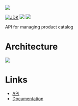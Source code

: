 [![](https://github.com/wutsi/wutsi-catalog-server/actions/workflows/master.yml/badge.svg)](https://github.com/wutsi/wutsi-catalog-server/actions/workflows/master.yml)

[![JDK](https://img.shields.io/badge/jdk-11-brightgreen.svg)](https://jdk.java.net/11/)
[![](https://img.shields.io/badge/maven-3.6-brightgreen.svg)](https://maven.apache.org/download.cgi)
![](https://img.shields.io/badge/language-kotlin-blue.svg)

API for managing product catalog

# Architecture

![](https://www.plantuml.com/plantuml/png/ROmx3i8m44JxESKgrBu2IiC1A15AuSyg8ArjX7SLf8Yxau82uRHlthongN-gPG5YpOzQk2X5hrxgJEiFkowcxUw-qqI72ulK1PGs4dnZ6b8OLj2VwLAOG6-WApXtt7CtzMniJAvxe4lGwHLllimCZ5oIPVa0)

# Links
- [API](https://wutsi.github.io/wutsi-catalog-server/api/)
- [Documentation](docs/)
